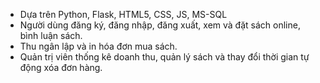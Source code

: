 - Dựa trên Python, Flask, HTML5, CSS, JS, MS-SQL
- Người dùng đăng ký, đăng nhập, đăng xuất, xem và đặt sách online, bình luận sách.
- Thu ngân lập và in hóa đơn mua sách. 
- Quản trị viên thống kê doanh thu, quản lý sách và thay đổi thời gian tự động xóa đơn hàng.
